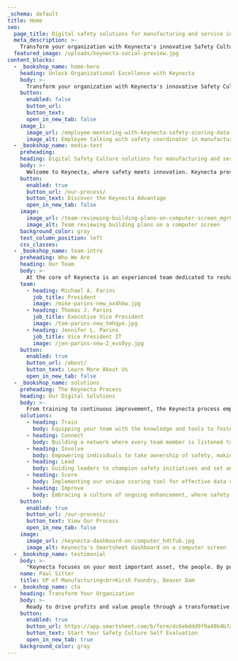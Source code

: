 ```yaml
---
_schema: default
title: Home
seo:
  page_title: Digital safety solutions for manufacturing and service industries
  meta_description: >-
    Transform your organization with Keynecta's innovative Safety Culture solutions. Value people and optimize quality, productivity and profits.
  featured_image: /uploads/keynecta-social-preview.jpg
content_blocks:
  - _bookshop_name: home-hero
    heading: Unlock Organizational Excellence with Keynecta
    body: >-
      Transform your organization with Keynecta's innovative Safety Culture solutions. Value people and optimize quality, productivity and profits.
    button:
      enabled: false
      button_url: 
      button_text: 
      open_in_new_tab: false
    image_1:
      image_url: /employee-mentoring-with-keynecta-safety-scoring-data-2_xbdwgg.jpg
      image_alt: Employee talking with safety coordinator in manufacturing plant
  - _bookshop_name: media-text
    preheading: 
    heading: Digital Safety Culture solutions for manufacturing and service industry leaders
    body: >-
      Welcome to Keynecta, where safety meets innovation. Keynecta provides a comprehensive online system that not only collects data but transforms it into actionable insights, empowering your company to establish a robust Safety Culture and optimize quality, productivity and profits.
    button:
      enabled: true
      button_url: /our-process/
      button_text: Discover the Keynecta Advantage
      open_in_new_tab: false
    image:
      image_url: /team-reviewing-building-plans-on-computer-screen_mgr8fc.jpg
      image_alt: Team reviewing building plans on a computer screen
    background_color: gray
    text_column_position: left
    css_classes:
  - _bookshop_name: team-intro
    preheading: Who We Are
    heading: Our Team
    body: >-
      At the core of Keynecta is an experienced team dedicated to reshaping how organizations approach safety. We’re committed to creating digital solutions that help companies drive profits and value people—creating a workplace where safety isn't just a priority but a fundamental part of organizational success.
    team: 
      - heading: Michael A. Parins
        job_title: President
        image: /mike-parins-new_ox4hbw.jpg
      - heading: Thomas J. Parins
        job_title: Executive Vice President
        image: /tom-parins-new_tmhqye.jpg
      - heading: Jennifer L. Parins
        job_title: Vice President IT
        image: /jen-parins-new-2_evs0yy.jpg
    button:
      enabled: true
      button_url: /about/
      button_text: Learn More About Us
      open_in_new_tab: false
  - _bookshop_name: solutions
    preheading: The Keynecta Process
    heading: Our Digital Solutions
    body: >-
      From training to continuous improvement, the Keynecta process empowers teams, connects employees and guides leaders. Use our complete online system and unique scoring tool to achieve success. Our customer portal provides access to tools that will help you:
    solutions: 
      - heading: Train
        body: Equipping your team with the knowledge and tools to foster a culture of safety.
      - heading: Connect
        body: Building a network where every team member is listened to and valued.
      - heading: Involve
        body: Empowering individuals to take ownership of safety, making it a collective effort.
      - heading: Lead
        body: Guiding leaders to champion safety initiatives and set an example for their teams.
      - heading: Score
        body: Implementing our unique scoring tool for effective data collection and project tracking.
      - heading: Improve
        body: Embracing a culture of ongoing enhancement, where safety is not just a goal but a journey.
    button:
      enabled: true
      button_url: /our-process/
      button_text: View Our Process
      open_in_new_tab: false
    image:
      image_url: /keynecta-dashboard-on-computer_hdtfub.jpg
      image_alt: Keynecta's Smartsheet dashboard on a computer screen
  - _bookshop_name: testimonial
    body: >-
      "Keynecta focuses on your most important asset, the people. By putting employees first, they help you train, involve, lead and improve your safety culture. This ultimately improves operational outcomes."
    name: Paul Sitter
    title: VP of Manufacturing<br>Kirsh Foundry, Beaver Dam
  - _bookshop_name: cta
    heading: Transform Your Organization
    body: >-
      Ready to drive profits and value people through a transformative Safety Culture? Join Keynecta and redefine your organization's safety journey today.
    button:
      enabled: true
      button_url: https://app.smartsheet.com/b/form/dc6ebddd9f9a49b4b7a87e7d705fa150
      button_text: Start Your Safety Culture Self Evaluation
      open_in_new_tab: true
    background_color: gray
---
```


